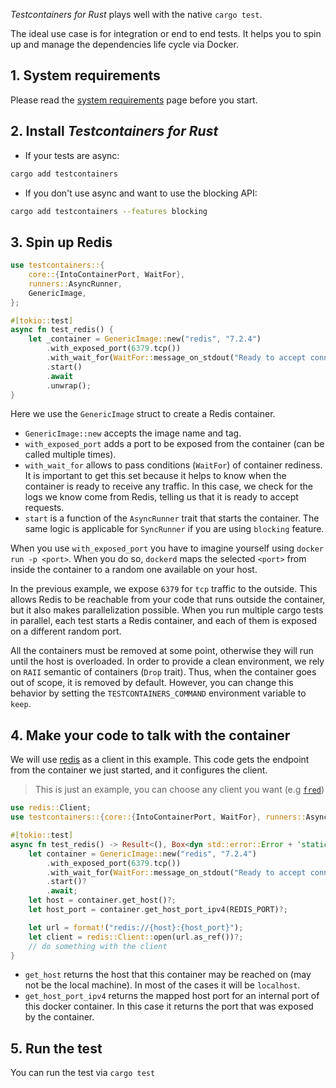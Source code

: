 _Testcontainers for Rust_ plays well with the native `cargo test`.

The ideal use case is for integration or end to end tests. It helps you to spin
up and manage the dependencies life cycle via Docker.

## 1. System requirements

Please read the [system requirements](../system_requirements/) page before you start.

## 2. Install _Testcontainers for Rust_

- If your tests are async:
```sh
cargo add testcontainers
```
- If you don't use async and want to use the blocking API:
```sh
cargo add testcontainers --features blocking
```

## 3. Spin up Redis

```rust
use testcontainers::{
    core::{IntoContainerPort, WaitFor},
    runners::AsyncRunner,
    GenericImage,
};

#[tokio::test]
async fn test_redis() {
    let _container = GenericImage::new("redis", "7.2.4")
        .with_exposed_port(6379.tcp())
        .with_wait_for(WaitFor::message_on_stdout("Ready to accept connections"))
        .start()
        .await
        .unwrap();
}
```

Here we use the `GenericImage` struct to create a Redis container.

* `GenericImage::new` accepts the image name and tag.
* `with_exposed_port` adds a port to be exposed from the container (can be called multiple times).
* `with_wait_for` allows to pass conditions (`WaitFor`) of container rediness. It
  is important to get this set because it helps to know when the container is
  ready to receive any traffic. In this case, we check for the logs we know come
  from Redis, telling us that it is ready to accept requests.
* `start` is a function of the `AsyncRunner` trait that starts the container.
  The same logic is applicable for `SyncRunner` if you are using `blocking` feature.

When you use `with_exposed_port` you have to imagine yourself using `docker run -p
<port>`. When you do so, `dockerd` maps the selected `<port>` from inside the
container to a random one available on your host.

In the previous example, we expose `6379` for `tcp` traffic to the outside. This
allows Redis to be reachable from your code that runs outside the container, but
it also makes parallelization possible. When you run multiple cargo tests in parallel,
each test starts a Redis container, and each of them is exposed on a different random port.

All the containers must be removed at some point, otherwise they will run until
the host is overloaded. In order to provide a clean environment, we rely on `RAII` semantic
of containers (`Drop` trait). Thus, when the container goes out of scope, it is removed by default.
However, you can change this behavior by setting the `TESTCONTAINERS_COMMAND` environment
variable to `keep`.

## 4. Make your code to talk with the container

We will use [redis](https://github.com/redis-rs/redis-rs) as a client in this example.
This code gets the endpoint from the container we just started, and it configures the client.

> This is just an example, you can choose any client you want (e.g [`fred`](https://github.com/aembke/fred.rs))

```rust
use redis::Client;
use testcontainers::{core::{IntoContainerPort, WaitFor}, runners::AsyncRunner, GenericImage};

#[tokio::test]
async fn test_redis() -> Result<(), Box<dyn std::error::Error + 'static>> {
    let container = GenericImage::new("redis", "7.2.4")
        .with_exposed_port(6379.tcp())
        .with_wait_for(WaitFor::message_on_stdout("Ready to accept connections"))
        .start()?
        .await;
    let host = container.get_host()?;
    let host_port = container.get_host_port_ipv4(REDIS_PORT)?;

    let url = format!("redis://{host}:{host_port}");
    let client = redis::Client::open(url.as_ref())?;
    // do something with the client
}
```

* `get_host` returns the host that this container may be reached on (may not be the local machine).
  In most of the cases it will be `localhost`.
* `get_host_port_ipv4` returns the mapped host port for an internal port of this docker container.
  In this case it returns the port that was exposed by the container.

## 5. Run the test

You can run the test via `cargo test`
